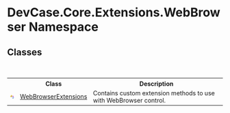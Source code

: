 # DevCase.Core.Extensions.WebBrowser Namespace
 




## Classes
&nbsp;<table><tr><th></th><th>Class</th><th>Description</th></tr><tr><td>![Public class](media/pubclass.gif "Public class")</td><td><a href="T_DevCase_Core_Extensions_WebBrowser_WebBrowserExtensions">WebBrowserExtensions</a></td><td>
Contains custom extension methods to use with WebBrowser control.</td></tr></table>&nbsp;
